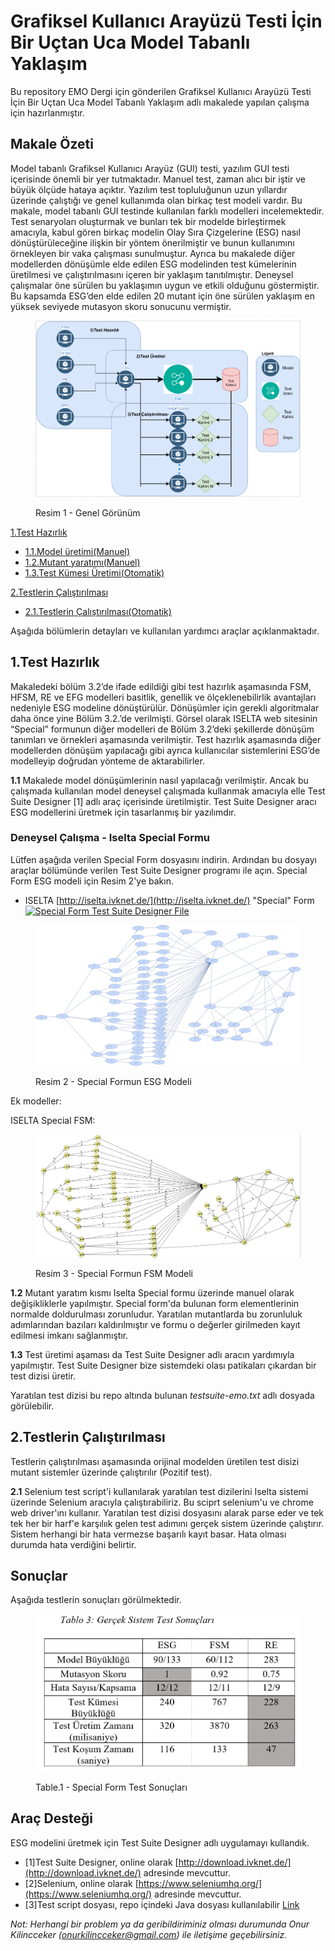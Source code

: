# Grafiksel Kullanıcı Arayüzü Testi İçin Bir Uçtan Uca Model Tabanlı Yaklaşım

Bu repository EMO Dergi için gönderilen Grafiksel Kullanıcı Arayüzü Testi İçin Bir Uçtan Uca Model Tabanlı Yaklaşım adlı makalede yapılan çalışma için hazırlanmıştır.

## Makale Özeti

Model tabanlı Grafiksel Kullanıcı Arayüz (GUI) testi, yazılım GUI testi içerisinde önemli bir yer tutmaktadır. Manuel test, zaman alıcı bir iştir ve büyük ölçüde hataya açıktır. Yazılım test topluluğunun uzun yıllardır üzerinde çalıştığı ve genel kullanımda olan birkaç test modeli vardır. Bu makale, model tabanlı GUI testinde kullanılan farklı modelleri incelemektedir. Test senaryoları oluşturmak ve bunları tek bir modelde birleştirmek amacıyla, kabul gören birkaç modelin Olay Sıra Çizgelerine (ESG) nasıl dönüştürüleceğine ilişkin bir yöntem önerilmiştir ve bunun kullanımını örnekleyen bir vaka çalışması sunulmuştur. Ayrıca bu makalede diğer modellerden dönüşümle elde edilen ESG modelinden test kümelerinin üretilmesi ve çalıştırılmasını içeren bir yaklaşım tanıtılmıştır. Deneysel çalışmalar öne sürülen bu yaklaşımın uygun ve etkili olduğunu göstermiştir. Bu kapsamda ESG’den elde edilen 20 mutant için öne sürülen yaklaşım en yüksek seviyede mutasyon skoru sonucunu vermiştir.

<figure>

![Genel Görünüm](images/general-flow.PNG)

<figcaption>Resim 1 - Genel Görünüm</figcaption>

</figure>

<span>[1.Test Hazırlık](#1)</span>

* [1.1.Model üretimi(Manuel)](#1.1)
* [1.2.Mutant yaratımı(Manuel)](#1.2)
* [1.3.Test Kümesi Üretimi(Otomatik)](#1.3)

<span>[2.Testlerin Çalıştırılması](#2)</span>

* [2.1.Testlerin Çalıştırılması(Otomatik)](#2.1)

Aşağıda bölümlerin detayları ve kullanılan yardımcı araçlar açıklanmaktadır.

## 1.Test Hazırlık

Makaledeki bölüm 3.2’de ifade edildiği gibi test hazırlık aşamasında FSM, HFSM, RE ve EFG modelleri basitlik, genellik ve ölçeklenebilirlik avantajları nedeniyle ESG modeline dönüştürülür. Dönüşümler için gerekli algoritmalar daha önce yine Bölüm 3.2.’de verilmişti. Görsel olarak ISELTA web sitesinin “Special” formunun diğer modelleri de Bölüm 3.2’deki şekillerde dönüşüm tanımları ve örnekleri aşamasında verilmiştir. Test hazırlık aşamasında diğer modellerden dönüşüm yapılacağı gibi ayrıca kullanıcılar sistemlerini ESG’de modelleyip doğrudan yönteme de aktarabilirler.

**1.1** Makalede model dönüşümlerinin nasıl yapılacağı verilmiştir. Ancak bu çalışmada kullanılan model deneysel çalışmada kullanmak amacıyla elle Test Suite Designer [1] adlı araç içerisinde üretilmiştir. Test Suite Designer aracı ESG modellerini üretmek için tasarlanmış bir yazılımdır.

### Deneysel Çalışma - Iselta Special Formu

Lütfen aşağıda verilen Special Form dosyasını indirin. Ardından bu dosyayı araçlar bölümünde verilen Test Suite Designer programı ile açın. Special Form ESG modeli için Resim 2'ye bakın.

* <span>ISELTA [http://iselta.ivknet.de/](http://iselta.ivknet.de/) "Special" Form</span>
[![Special Form Test Suite Designer File](Special_FF.jflap)](Special_FF.jflap)

<figure>

![Special Form](images/Special_FF.jpg)

<figcaption>Resim 2 - Special Formun ESG Modeli</figcaption>

</figure>

Ek modeller:

ISELTA Special FSM:

<figure>

![Special Form](images/FSM.png)

<figcaption>Resim 3 - Special Formun FSM Modeli</figcaption>

</figure>



**1.2** Mutant yaratım kısmı Iselta Special formu üzerinde manuel olarak değişikliklerle yapılmıştır. Special form'da bulunan form elementlerinin normalde doldurulması zorunludur. Yaratılan mutantlarda bu zorunluluk adımlarından bazıları kaldırılmıştır ve formu o değerler girilmeden kayıt edilmesi imkanı sağlanmıştır.

**1.3** Test üretimi aşaması da Test Suite Designer adlı aracın yardımıyla yapılmıştır. Test Suite Designer bize sistemdeki olası patikaları çıkardan bir test dizisi üretir.

Yaratılan test dizisi bu repo altında bulunan *testsuite-emo.txt* adlı dosyada görülebilir.

## 2.Testlerin Çalıştırılması

Testlerin çalıştırılması aşamasında orijinal modelden üretilen test disizi mutant sistemler üzerinde çalıştırılır (Pozitif test).

**2.1** Selenium test script'i kullanılarak yaratılan test dizilerini Iselta sistemi üzerinde Selenium aracıyla çalıştırabiliriz. Bu sciprt selenium'u ve chrome web driver'ını kullanır. Yaratılan test dizisi dosyasını alarak parse eder ve tek tek her bir harf'e karşılıık gelen test adımını gerçek sistem üzerinde çalıştırır. Sistem herhangi bir hata vermezse başarılı kayıt basar. Hata olması durumda hata verdiğini belirtir.

## Sonuçlar

Aşağıda testlerin sonuçları görülmektedir.

<figure>

![--Sonuçlar--](images/Table3.PNG)

<figcaption>Table.1 - Special Form Test Sonuçları</figcaption>

</figure>

## Araç Desteği

ESG modelini üretmek için Test Suite Designer adlı uygulamayı kullandık.

* [1]Test Suite Designer, online olarak [http://download.ivknet.de/](http://download.ivknet.de/) adresinde mevcuttur.
* [2]Selenium, online olarak [https://www.seleniumhq.org/](https://www.seleniumhq.org/)  adresinde mevcuttur.
* [3]Test script dosyası, repo içindeki Java dosyası kullanılabilir [Link](ZeroOriginalFsmTests.java)

*Not: Herhangi bir problem ya da geribildiriminiz olması durumunda Onur Kilincceker (onurkilincceker@gmail.com) ile iletişime geçebilirsiniz.*
